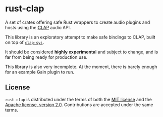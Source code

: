 # rust-clap

A set of crates offering safe Rust wrappers to create audio plugins and hosts using the [CLAP](https://github.com/free-audio/clap) audio API.

This library is an exploratory attempt to make safe bindings to CLAP, built on top of [`clap-sys`](https://github.com/glowcoil/clap-sys).

It should be considered **highly experimental** and subject to change, and is far from being ready for production use.

This library is also very incomplete. At the moment, there is barely enough for an example Gain plugin to run.

## License
`rust-clap` is distributed under the terms of both the [MIT license](LICENSE-MIT) and the [Apache license, version 2.0](LICENSE-APACHE).
Contributions are accepted under the same terms.